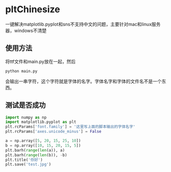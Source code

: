 # pltChinesize
一键解决matplotlib.pyplot和sns不支持中文的问题，主要针对mac和linux服务器，windows不清楚

## 使用方法
将ttf文件和main.py放在一起，然后
```shell
python main.py
```
会输出一串字符，这个字符就是字体的名字。字体名字和字体的文件名不是一个东西。

## 测试是否成功
```python
import numpy as np
import matplotlib.pyplot as plt
plt.rcParams['font.family'] = '这里写上面的脚本输出的字体名字'
plt.rcParams['axes.unicode_minus'] = False

a = np.array([5, 20, 15, 25, 10])
b = np.array([10, 15, 20, 15, 5])
plt.barh(range(len(a)), a)
plt.barh(range(len(b)), -b)
plt.title('你好')
plt.save('test.jpg')
```
